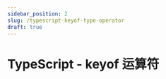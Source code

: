 ```yaml
---
sidebar_position: 2
slug: /typescript-keyof-type-operator
draft: true
---
```


# TypeScript - keyof 运算符

